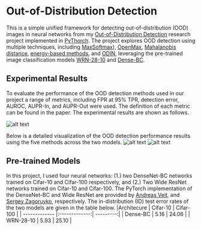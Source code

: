 # Out-of-Distribution Detection
This is a simple unified framework for detecting out-of-distribution (OOD) images in neural networks from my [Out-of-Distribution Detection](https://drive.google.com/file/d/1iYIQB629sgECxraShk7qWKXwe9dYhi2e/view?usp=sharing)  research project implemented in [PyThorch](https://pytorch.org). The project explores OOD detection using multiple
techniques, including [MaxSoftmax](https://arxiv.org/abs/1610.02136)), [OpenMax](https://arxiv.org/abs/1511.06233), [Mahalanobis distance](https://arxiv.org/abs/1807.03888), [energy-based methods](https://arxiv.org/abs/2010.03759), and [ODIN](https://arxiv.org/abs/1706.02690), leveraging the pre-trained image classification models [WRN-28-10](https://arxiv.org/abs/1605.07146) and [Dense-BC](https://arxiv.org/abs/1608.06993).

## Experimental Results
To evaluate the performance of the OOD detection methods used in our project a range of metrics, including FPR at 95% TPR, detection error, AUROC, AUPR-In, and AUPR-Out were used. The definition of each metric can be found in the paper. The experimental results are shown as follows.

![alt text](https://drive.google.com/uc?id=1pBQbR1xYrz7bAnBlY8GdzKDMfRoDXUtV)

Below is a detailed visualization of the OOD detection performance results using the five methods across the two models.
![alt text](https://drive.google.com/uc?id=1Rso9pBczr5hr2KT9ANe8JvyyFGyWvtDw) 
![alt text](https://drive.google.com/uc?id=1IkXqoc47m-KrvLoXgOKpo6nhKl4D4I3N) 


## Pre-trained Models
In this project, I used four neural networks: (1.) two DenseNet-BC networks trained on Cifar-10 and Cifar-100 respectively, and (2.) Two Wide ResNet networks trained on Cifar-10 and Cifar-100. The PyTorch implementation of the DenseNet-BC and Wide ResNet are provided by [Andreas Veit](https://github.com/andreasveit/densenet-pytorch), and [Sergey Zagoruyko](https://github.com/szagoruyko/wide-residual-networks), respectively. The in-distribution (ID) test error rates of the two models are given in the table below.
|Architecure     | Cifar-10      | Cifar-100 |
| -------------  |:-------------:| ---------:|
| Dense-BC       | 5.16          | 24.06     |
| WRN-28-10      | 5.93          | 25.10     |
  



